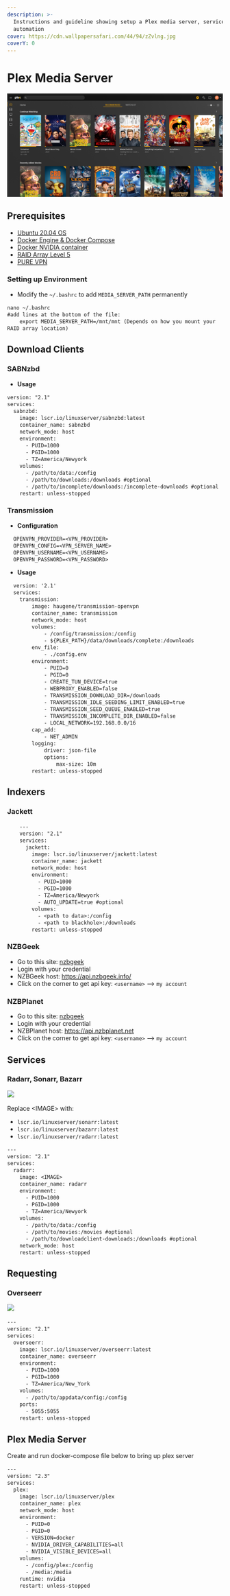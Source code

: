 ```yaml
---
description: >-
  Instructions and guideline showing setup a Plex media server, services
  automation
cover: https://cdn.wallpapersafari.com/44/94/zZvlng.jpg
coverY: 0
---
```


# Plex Media Server

![plex](../.gitbook/assets/plex.png)

## Prerequisites

* [Ubuntu 20.04 OS](https://ubuntu.com/download/server)
* [Docker Engine & Docker Compose](https://github.com/phamumb/home-lab-docsify/blob/main/docs/plex-server/docker/install-docker.md)
* [Docker NVIDIA container](https://github.com/phamumb/home-lab-docsify/blob/main/docs/plex-server/docker/nvidia-container.md)
* [RAID Array Level 5](https://github.com/phamumb/home-lab-docsify/blob/main/docs/plex-server/raid-array/create-raid-array.md)
* [PURE VPN](https://purevpn.com)

### Setting up Environment

* Modify the `~/.bashrc` to add `MEDIA_SERVER_PATH` permanently

```
nano ~/.bashrc
#add lines at the bottom of the file:
    export MEDIA_SERVER_PATH=/mnt/mnt (Depends on how you mount your RAID array location)
```

## Download Clients

### SABNzbd

* **Usage**

```
version: "2.1"
services:
  sabnzbd:
    image: lscr.io/linuxserver/sabnzbd:latest
    container_name: sabnzbd
    network_mode: host
    environment:
      - PUID=1000
      - PGID=1000
      - TZ=America/Newyork
    volumes:
      - /path/to/data:/config
      - /path/to/downloads:/downloads #optional
      - /path/to/incomplete/downloads:/incomplete-downloads #optional
    restart: unless-stopped
```

### Transmission

* **Configuration**

```
  OPENVPN_PROVIDER=<VPN_PROVIDER>
  OPENVPN_CONFIG=<VPN_SERVER_NAME>
  OPENVPN_USERNAME=<VPN_USERNAME>
  OPENVPN_PASSWORD=<VPN_PASSWORD>
```

* **Usage**

```
  version: '2.1'
  services:
    transmission:
        image: haugene/transmission-openvpn
        container_name: transmission
        network_mode: host
        volumes:
            - /config/transmission:/config
            - ${PLEX_PATH}/data/downloads/complete:/downloads
        env_file:
            - ./config.env
        environment:
            - PUID=0
            - PGID=0
            - CREATE_TUN_DEVICE=true
            - WEBPROXY_ENABLED=false
            - TRANSMISSION_DOWNLOAD_DIR=/downloads
            - TRANSMISSION_IDLE_SEEDING_LIMIT_ENABLED=true
            - TRANSMISSION_SEED_QUEUE_ENABLED=true
            - TRANSMISSION_INCOMPLETE_DIR_ENABLED=false
            - LOCAL_NETWORK=192.168.0.0/16
        cap_add:
            - NET_ADMIN
        logging:
            driver: json-file
            options:
                max-size: 10m
        restart: unless-stopped
```

## Indexers

### Jackett

```
    ---
    version: "2.1"
    services:
      jackett:
        image: lscr.io/linuxserver/jackett:latest
        container_name: jackett
        network_mode: host
        environment:
          - PUID=1000
          - PGID=1000
          - TZ=America/Newyork
          - AUTO_UPDATE=true #optional
        volumes:
          - <path to data>:/config
          - <path to blackhole>:/downloads
        restart: unless-stopped
```

### NZBGeek

* Go to this site: [nzbgeek](https://nzbgeek.info/)
* Login with your credential
* NZBGeek host: https://api.nzbgeek.info/
* Click on the corner to get api key: `<username>` --> `my account`

### NZBPlanet

* Go to this site: [nzbgeek](https://nzbplanet.net/)
* Login with your credential
* NZBPlanet host: https://api.nzbplanet.net
* Click on the corner to get api key: `<username>` --> `my account`

## Services

### Radarr, Sonarr, Bazarr

![](https://images.opencollective.com/radarr/7348012/background.png)

Replace \<IMAGE> with:

* `lscr.io/linuxserver/sonarr:latest`
* `lscr.io/linuxserver/bazarr:latest`
* `lscr.io/linuxserver/radarr:latest`

```
---
version: "2.1"
services:
  radarr:
    image: <IMAGE>
    container_name: radarr
    environment:
      - PUID=1000
      - PGID=1000
      - TZ=America/Newyork
    volumes:
      - /path/to/data:/config
      - /path/to/movies:/movies #optional
      - /path/to/downloadclient-downloads:/downloads #optional
    network_mode: host
    restart: unless-stopped
```

## Requesting

### Overseerr

![](https://overseerr.dev/screenshots/screen\_movie\_details.jpg)

```
---
version: "2.1"
services:
  overseerr:
    image: lscr.io/linuxserver/overseerr:latest
    container_name: overseerr
    environment:
      - PUID=1000
      - PGID=1000
      - TZ=America/New_York
    volumes:
      - /path/to/appdata/config:/config
    ports:
      - 5055:5055
    restart: unless-stopped

```

## Plex Media Server

Create and run docker-compose file below to bring up plex server

```
---
version: "2.3"
services:
  plex:
    image: lscr.io/linuxserver/plex
    container_name: plex
    network_mode: host
    environment:
      - PUID=0
      - PGID=0
      - VERSION=docker
      - NVIDIA_DRIVER_CAPABILITIES=all
      - NVIDIA_VISIBLE_DEVICES=all
    volumes:
      - /config/plex:/config
      - /media:/media
    runtime: nvidia
    restart: unless-stopped

```
